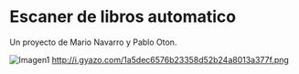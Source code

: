 Escaner de libros automatico
============================
Un proyecto de Mario Navarro y Pablo Oton.



![Imagen1](http://i.gyazo.com/fb20c3760d65ccf924531efab7c1a3b4.png)
http://i.gyazo.com/1a5dec6576b23358d52b24a8013a377f.png


